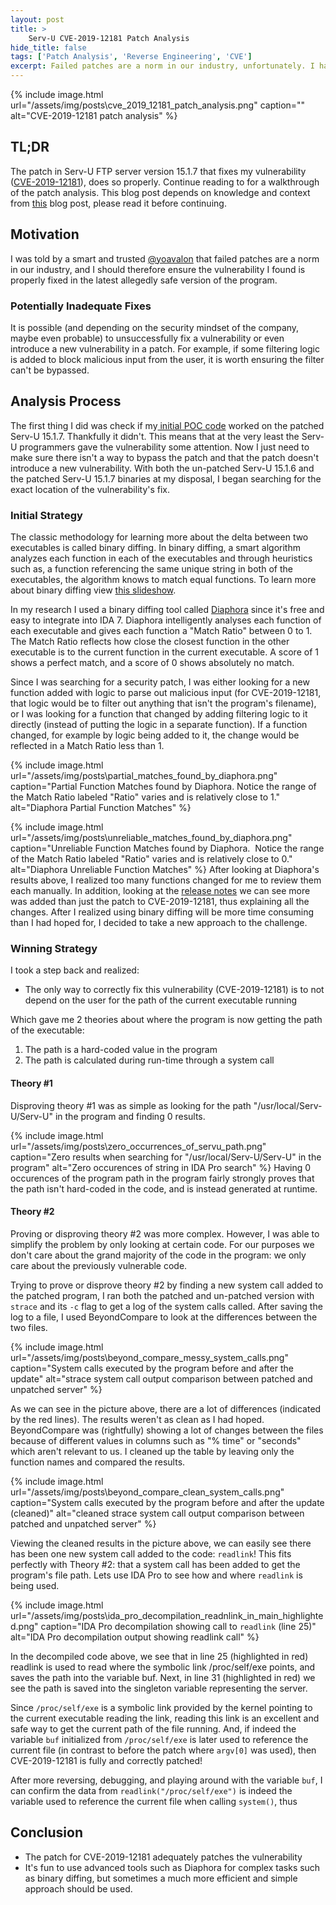 ```yaml
---
layout: post
title: >
    Serv-U CVE-2019-12181 Patch Analysis
hide_title: false
tags: ['Patch Analysis', 'Reverse Engineering', 'CVE']
excerpt: Failed patches are a norm in our industry, unfortunately. I had to examine the patch for my CVE-2019-12181 vulnerability to see if it was secure.
---
```


{% include image.html url="/assets/img/posts\cve_2019_12181_patch_analysis.png" caption="" alt="CVE-2019-12181 patch analysis" %}
## TL;DR
The patch in Serv\-U FTP server version 15.1.7 that fixes my vulnerability ([CVE\-2019\-12181](https://nvd.nist.gov/vuln/detail/CVE-2019-12181)), does so properly. Continue reading to for a walkthrough of the patch analysis.
This blog post depends on knowledge and context from [this](https://blog.vastart.dev/2019/06/cve-2019-12181-serv-u-exploit-writeup.html) blog post, please read it before continuing.
## Motivation
I was told by a smart and trusted [@yoavalon](https://twitter.com/yoavalon) that failed patches are a norm in our industry, and I should therefore ensure the vulnerability I found is properly fixed in the latest allegedly safe version of the program.
### Potentially Inadequate Fixes
It is possible (and depending on the security mindset of the company, maybe even probable) to unsuccessfully fix a vulnerability or even introduce a new vulnerability in a patch. For example, if some filtering logic is added to block malicious input from the user, it is worth ensuring the filter can't be bypassed.
## Analysis Process
The first thing I did was check if my[ initial POC code](https://www.exploit-db.com/exploits/47009) worked on the patched Serv\-U 15.1.7. Thankfully it didn't. This means that at the very least the Serv\-U programmers gave the vulnerability some attention. Now I just need to make sure there isn't a way to bypass the patch and that the patch doesn't introduce a new vulnerability.
With both the un\-patched Serv\-U 15.1.6 and the patched Serv\-U 15.1.7 binaries at my disposal, I began searching for the exact location of the vulnerability's fix.
### Initial Strategy
The classic methodology for learning more about the delta between two executables is called binary diffing. In binary diffing, a smart algorithm analyzes each function in each of the executables and through heuristics such as, a function referencing the same unique string in both of the executables, the algorithm knows to match equal functions. To learn more about binary diffing view [this slideshow](https://www.rsaconference.com/writable/presentations/file_upload/ht-t10-bruh_-do-you-even-diff-diffing-microsoft-patches-to-find-vulnerabilities.pdf).

In my research I used a binary diffing tool called [Diaphora](http://diaphora.re/) since it's free and easy to integrate into IDA 7. Diaphora intelligently analyses each function of each executable and gives each function a "Match Ratio" between 0 to 1. The Match Ratio reflects how close the closest function in the other executable is to the current function in the current executable. A score of 1 shows a perfect match, and a score of 0 shows absolutely no match. 

Since I was searching for a security patch, I was either looking for a new function added with logic to parse out malicious input (for CVE\-2019\-12181, that logic would be to filter out anything that isn't the program's filename), or I was looking for a function that changed by adding filtering logic to it directly (instead of putting the logic in a separate function). If a function changed, for example by logic being added to it, the change would be reflected in a Match Ratio less than 1.

{% include image.html url="/assets/img/posts\partial_matches_found_by_diaphora.png" caption="Partial Function Matches found by Diaphora. Notice the range of the Match Ratio labeled &quot;Ratio&quot; varies and is relatively close to 1." alt="Diaphora Partial Function Matches" %}

{% include image.html url="/assets/img/posts\unreliable_matches_found_by_diaphora.png" caption="Unreliable Function Matches found by Diaphora.  Notice the range of the Match Ratio labeled &quot;Ratio&quot; varies and is relatively close to 0." alt="Diaphora Unreliable Function Matches" %}
After looking at Diaphora's results above, I realized too many functions changed for me to review them each manually. In addition, looking at the [release notes](https://documentation.solarwinds.com/en/success_center/servu/Content/Release_Notes/Servu_15-1-7_release_notes.htm) we can see more was added than just the patch to CVE\-2019\-12181, thus explaining all the changes. After I realized using binary diffing will be more time consuming than I had hoped for, I decided to take a new approach to the challenge.
### Winning Strategy
I took a step back and realized:
* The only way to correctly fix this vulnerability (CVE\-2019\-12181) is to not depend on the user for the path of the current executable running

Which gave me 2 theories about where the program is now getting the path of the executable:
1. The path is a hard\-coded value in the program
2. The path is calculated during run\-time through a system call

#### Theory \#1 
Disproving theory \#1 was as simple as looking for the path "/usr/local/Serv\-U/Serv\-U" in the program and finding 0 results.

{% include image.html url="/assets/img/posts\zero_occurrences_of_servu_path.png" caption="Zero results when searching for &quot;/usr/local/Serv\-U/Serv\-U&quot; in the program" alt="Zero occurences of string in IDA Pro search" %}
Having 0 occurences of the program path in the program fairly strongly proves that the path isn't hard\-coded in the code, and is instead generated at runtime.
#### Theory \#2 
Proving or disproving theory \#2 was more complex. However, I was able to simplify the problem by only looking at certain code. For our purposes we don't care about the grand majority of the code in the program: we only care about the previously vulnerable code.

Trying to prove or disprove theory \#2 by finding a new system call added to the patched program, I ran both the patched and un\-patched version with `strace` and its `-c` flag to get a log of the system calls called. After saving the log to a file, I used BeyondCompare to look at the differences between the two files.

{% include image.html url="/assets/img/posts\beyond_compare_messy_system_calls.png" caption="System calls executed by the program before and after the update" alt="strace system call output comparison between patched and unpatched server" %}

As we can see in the picture above, there are a lot of differences (indicated by the red lines). The results weren't as clean as I had hoped. BeyondCompare was (rightfully) showing a lot of changes between the files because of different values in columns such as "% time" or "seconds" which aren't relevant to us. I cleaned up the table by leaving only the function names and compared the results.

{% include image.html url="/assets/img/posts\beyond_compare_clean_system_calls.png" caption="System calls executed by the program before and after the update (cleaned)" alt="cleaned strace system call output comparison between patched and unpatched server" %}

Viewing the cleaned results in the picture above, we can easily see there has been one new system call added to the code: `readlink`! This fits perfectly with Theory \#2: that a system call has been added to get the program's file path. Lets use IDA Pro to see how and where `readlink` is being used.

{% include image.html url="/assets/img/posts\ida_pro_decompilation_readnlink_in_main_highlighted.png" caption="IDA Pro decompilation showing call to `readlink` (line 25)" alt="IDA Pro decompilation output showing readlink call" %}

In the decompiled code above, we see that in line 25 (highlighted in red) readlink is used to read where the symbolic link /proc/self/exe points, and saves the path into the variable buf. Next, in line 31 (highlighted in red) we see the path is saved into the singleton variable representing the server. 

Since `/proc/self/exe` is a symbolic link provided by the kernel pointing to the current executable reading the link, reading this link is an excellent and safe way to get the current path of the file running. And, if indeed the variable `buf` initialized from `/proc/self/exe` is later used to reference the current file (in contrast to before the patch where `argv[0]` was used), then CVE\-2019\-12181 is fully and correctly patched\! 

After more reversing, debugging, and playing around with the variable `buf`, I can confirm the data from `readlink("/proc/self/exe")` is indeed the variable used to reference the current file when calling `system()`, thus 
## Conclusion
* The patch for CVE\-2019\-12181 adequately patches the vulnerability
* It's fun to use advanced tools such as Diaphora for complex tasks such  as binary diffing, but sometimes a much more efficient and simple  approach should be used.

